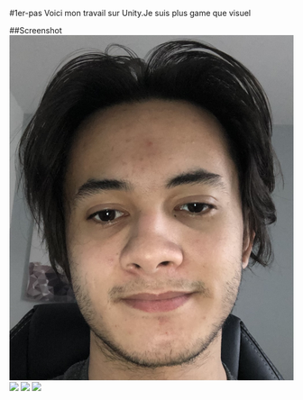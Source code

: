 #1er-pas
Voici mon travail sur Unity.Je suis plus game que visuel

##Screenshot
 <img src="readme/1.jpg">
 <img src="readme/2.jpg">
 <img src="readme/3.jpg">
 <img src="readme/4.jpg">
